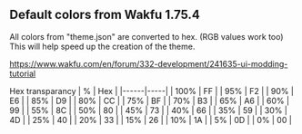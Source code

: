 ## Default colors from Wakfu 1.75.4

All colors from "theme.json" are converted to hex. (RGB values work too)
This will help speed up the creation of the theme.

https://www.wakfu.com/en/forum/332-development/241635-ui-modding-tutorial

Hex transparancy
| %    | Hex |
|------|-----|
| 100% | FF  |
| 95%  | F2  |
| 90%  | E6  |
| 85%  | D9  |
| 80%  | CC  |
| 75%  | BF  |
| 70%  | B3  |
| 65%  | A6  |
| 60%  | 99  |
| 55%  | 8C  |
| 50%  | 80  |
| 45%  | 73  |
| 40%  | 66  |
| 35%  | 59  |
| 30%  | 4D  |
| 25%  | 40  |
| 20%  | 33  |
| 15%  | 26  |
| 10%  | 1A  |
| 5%   | 0D  |
| 0%   | 00  |
